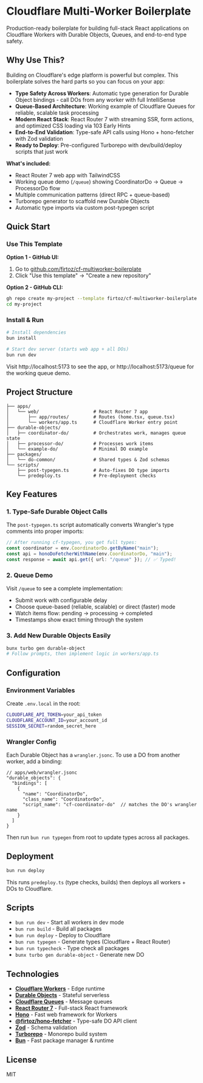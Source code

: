# Cloudflare Multi-Worker Boilerplate

Production-ready boilerplate for building full-stack React applications on Cloudflare Workers with Durable Objects, Queues, and end-to-end type safety.

## Why Use This?

Building on Cloudflare's edge platform is powerful but complex. This boilerplate solves the hard parts so you can focus on your app:

- **Type Safety Across Workers**: Automatic type generation for Durable Object bindings - call DOs from any worker with full IntelliSense
- **Queue-Based Architecture**: Working example of Cloudflare Queues for reliable, scalable task processing
- **Modern React Stack**: React Router 7 with streaming SSR, form actions, and optimized CSS loading via 103 Early Hints
- **End-to-End Validation**: Type-safe API calls using Hono + hono-fetcher with Zod validation
- **Ready to Deploy**: Pre-configured Turborepo with dev/build/deploy scripts that just work

**What's included:**
- React Router 7 web app with TailwindCSS
- Working queue demo (`/queue`) showing CoordinatorDo → Queue → ProcessorDo flow
- Multiple communication patterns (direct RPC + queue-based)
- Turborepo generator to scaffold new Durable Objects
- Automatic type imports via custom post-typegen script

## Quick Start

### Use This Template

**Option 1 - GitHub UI:**
1. Go to [github.com/firtoz/cf-multiworker-boilerplate](https://github.com/firtoz/cf-multiworker-boilerplate)
2. Click "Use this template" → "Create a new repository"

**Option 2 - GitHub CLI:**
```bash
gh repo create my-project --template firtoz/cf-multiworker-boilerplate --public
cd my-project
```

### Install & Run

```bash
# Install dependencies
bun install

# Start dev server (starts web app + all DOs)
bun run dev
```

Visit http://localhost:5173 to see the app, or http://localhost:5173/queue for the working queue demo.

## Project Structure

```
├── apps/
│   └── web/                    # React Router 7 app
│       ├── app/routes/         # Routes (home.tsx, queue.tsx)
│       └── workers/app.ts      # Cloudflare Worker entry point
├── durable-objects/
│   ├── coordinator-do/         # Orchestrates work, manages queue state
│   ├── processor-do/           # Processes work items
│   └── example-do/             # Minimal DO example
├── packages/
│   └── do-common/              # Shared types & Zod schemas
└── scripts/
    ├── post-typegen.ts         # Auto-fixes DO type imports
    └── predeploy.ts            # Pre-deployment checks
```

## Key Features

### 1. Type-Safe Durable Object Calls

The `post-typegen.ts` script automatically converts Wrangler's type comments into proper imports:

```typescript
// After running cf-typegen, you get full types:
const coordinator = env.CoordinatorDo.getByName("main");
const api = honoDoFetcherWithName(env.CoordinatorDo, "main");
const response = await api.get({ url: "/queue" }); // ✅ Typed!
```

### 2. Queue Demo

Visit `/queue` to see a complete implementation:
- Submit work with configurable delay
- Choose queue-based (reliable, scalable) or direct (faster) mode
- Watch items flow: pending → processing → completed
- Timestamps show exact timing through the system

### 3. Add New Durable Objects Easily

```bash
bunx turbo gen durable-object
# Follow prompts, then implement logic in workers/app.ts
```

## Configuration

### Environment Variables

Create `.env.local` in the root:

```bash
CLOUDFLARE_API_TOKEN=your_api_token
CLOUDFLARE_ACCOUNT_ID=your_account_id
SESSION_SECRET=random_secret_here
```

### Wrangler Config

Each Durable Object has a `wrangler.jsonc`. To use a DO from another worker, add a binding:

```jsonc
// apps/web/wrangler.jsonc
"durable_objects": {
  "bindings": [
    {
      "name": "CoordinatorDo",
      "class_name": "CoordinatorDo",
      "script_name": "cf-coordinator-do"  // matches the DO's wrangler name
    }
  ]
}
```

Then run `bun run typegen` from root to update types across all packages.

## Deployment

```bash
bun run deploy
```

This runs `predeploy.ts` (type checks, builds) then deploys all workers + DOs to Cloudflare.

## Scripts

- `bun run dev` - Start all workers in dev mode
- `bun run build` - Build all packages
- `bun run deploy` - Deploy to Cloudflare
- `bun run typegen` - Generate types (Cloudflare + React Router)
- `bun run typecheck` - Type check all packages
- `bunx turbo gen durable-object` - Generate new DO

## Technologies

- **[Cloudflare Workers](https://workers.cloudflare.com/)** - Edge runtime
- **[Durable Objects](https://developers.cloudflare.com/durable-objects/)** - Stateful serverless
- **[Cloudflare Queues](https://developers.cloudflare.com/queues/)** - Message queues
- **[React Router 7](https://reactrouter.com/)** - Full-stack React framework
- **[Hono](https://hono.dev/)** - Fast web framework for Workers
- **[@firtoz/hono-fetcher](https://www.npmjs.com/package/@firtoz/hono-fetcher)** - Type-safe DO API client
- **[Zod](https://zod.dev/)** - Schema validation
- **[Turborepo](https://turbo.build/repo)** - Monorepo build system
- **[Bun](https://bun.sh/)** - Fast package manager & runtime

## License

MIT
